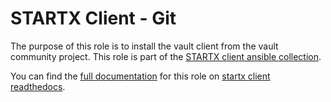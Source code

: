 # STARTX Client - Git

The purpose of this role is to install the vault client from the vault community project.
This role is part of the [STARTX client ansible collection](https://galaxy.ansible.com/startxfr/client).

You can find the [full documentation](https://startx-ansible-client.readthedocs.io/en/latest/roles/vault) for this role on [startx client readthedocs](https://startx-ansible-client.readthedocs.io/en/latest).
